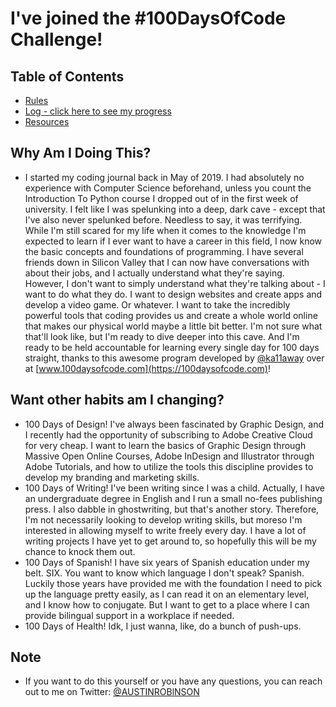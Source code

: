 # I've joined the #100DaysOfCode Challenge!

## Table of Contents

* [Rules](rules.md)
* [Log - click here to see my progress](log.md)
* [Resources](resources.md)

## Why Am I Doing This?

* I started my coding journal back in May of 2019. I had absolutely no experience with Computer Science beforehand, unless you count the Introduction To Python course I dropped out of in the first week of university. I felt like I was spelunking into a deep, dark cave - except that I've also never spelunked before. Needless to say, it was terrifying. While I'm still scared for my life when it comes to the knowledge I'm expected to learn if I ever want to have a career in this field, I now know the basic concepts and foundations of programming. I have several friends down in Silicon Valley that I can now have conversations with about their jobs, and I actually understand what they're saying. However, I don't want to simply understand what they're talking about - I want to do what they do. I want to design websites and create apps and develop a video game. Or whatever. I want to take the incredibly powerful tools that coding provides us and create a whole world online that makes our physical world maybe a little bit better. I'm not sure what that'll look like, but I'm ready to dive deeper into this cave. And I'm ready to be held accountable for learning every single day for 100 days straight, thanks to this awesome program developed by [@ka11away](https://twitter.com/ka11away) over at [www.100daysofcode.com](https://100daysofcode.com)!

## Want other habits am I changing?

* 100 Days of Design! I've always been fascinated by Graphic Design, and I recently had the opportunity of subscribing to Adobe Creative Cloud for very cheap. I want to learn the basics of Graphic Design through Massive Open Online Courses, Adobe InDesign and Illustrator through Adobe Tutorials, and how to utilize the tools this discipline provides to develop my branding and marketing skills.
* 100 Days of Writing! I've been writing since I was a child. Actually, I have an undergraduate degree in English and I run a small no-fees publishing press. I also dabble in ghostwriting, but that's another story. Therefore, I'm not necessarily looking to develop writing skills, but moreso I'm interested in allowing myself to write freely every day. I have a lot of writing projects I have yet to get around to, so hopefully this will be my chance to knock them out.
* 100 Days of Spanish! I have six years of Spanish education under my belt. SIX. You want to know which language I don't speak? Spanish. Luckily those years have provided me with the foundation I need to pick up the language pretty easily, as I can read it on an elementary level, and I know how to conjugate. But I want to get to a place where I can provide bilingual support in a workplace if needed. 
* 100 Days of Health! Idk, I just wanna, like, do a bunch of push-ups.

## Note

* If you want to do this yourself or you have any questions, you can reach out to me on Twitter: [@AUSTINROBlNSON](https://twitter.com/AUSTINROBlNSON)